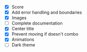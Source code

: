 - [x] Score
- [x] Add error handling and boundaries
- [x] Images
- [ ] Complete documentation
- [x] Center title
- [X] Prevent moving if doesn't combo
- [x] Animations
- [ ] Dark theme